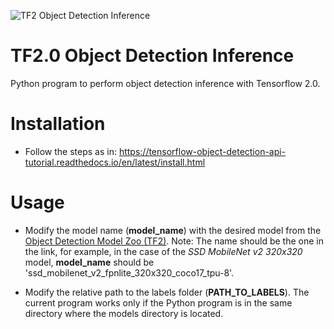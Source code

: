 ![TF2 Object Detection Inference](https://github.com/ibaiGorordo/tf2-object-detection-inference/blob/master/doc/img/Inference%20Output%20Example.gif)

# TF2.0 Object Detection Inference
Python program to perform object detection inference with Tensorflow 2.0.

# Installation
* Follow the steps as in: https://tensorflow-object-detection-api-tutorial.readthedocs.io/en/latest/install.html

# Usage
* Modify the model name (**model_name**) with the desired model from the [Object Detection Model Zoo (TF2)](https://github.com/tensorflow/models/blob/master/research/object_detection/g3doc/tf2_detection_zoo.md). Note: The name should be the one in the link, for example, in the case of the *SSD MobileNet v2 320x320* model, **model_name** should be 'ssd_mobilenet_v2_fpnlite_320x320_coco17_tpu-8'.

* Modify the relative path to the labels folder (**PATH_TO_LABELS**). The current program works only if the Python program is in the same directory where the models directory is located.
